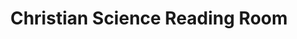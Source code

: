 ---
title: "Christian Science Reading Room"
url: /albuquerque/christian-science-reading-room/
shop: books
---